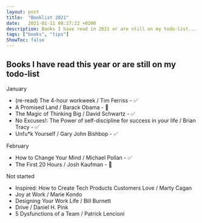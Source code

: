 ```yaml
---
layout: post
title:  "Booklist 2021"
date:   2021-01-11 08:27:22 +0200
description: Books I have read in 2021 or are still on my todo-list... 
tags: ["books", "tips"]
ShowToc: false
---
```

## Books I have read this year or are still on my todo-list
January
* (re-read) The 4-hour workweek / Tim Ferriss - ✅
* A Promised Land / Barack Obama - 📖
* The Magic of Thinking Big / David Schwartz - ✅
* No Excuses!: The Power of self-discipline for success in your life / Brian Tracy - ✅
* Unfu*k Yourself / Gary John Bishbop - ✅

February
* How to Change Your Mind / Michael Pollan - ✅
* The First 20 Hours / Josh Kaufman - 📖 

Not started
* Inspired: How to Create Tech Products Customers Love / Marty Cagan
* Joy at Work / Marie Kondo
* Designing Your Work Life / Bill Burnett
* Drive / Daniel H. Pink
* 5 Dysfunctions of a Team / Patrick Lencioni
